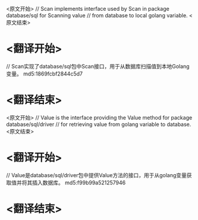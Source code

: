 
<原文开始>
// Scan implements interface used by Scan in package database/sql for Scanning value
// from database to local golang variable.
<原文结束>

# <翻译开始>
// Scan实现了database/sql包中Scan接口，用于从数据库扫描值到本地Golang变量。 md5:1869fcbf2844c5d7
# <翻译结束>


<原文开始>
// Value is the interface providing the Value method for package database/sql/driver
// for retrieving value from golang variable to database.
<原文结束>

# <翻译开始>
// Value是database/sql/driver包中提供Value方法的接口，用于从golang变量获取值并将其插入数据库。 md5:f99b99a521257946
# <翻译结束>


